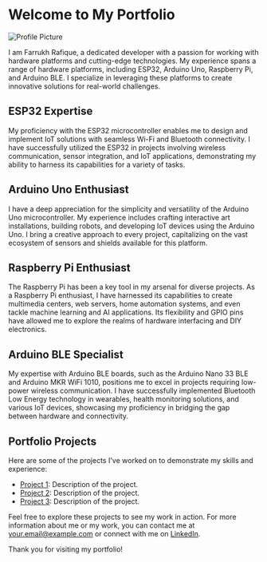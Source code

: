 # Welcome to My Portfolio

![Profile Picture](link-to-your-profile-picture.jpg)

I am Farrukh Rafique, a dedicated developer with a passion for working with hardware platforms and cutting-edge technologies. My experience spans a range of hardware platforms, including ESP32, Arduino Uno, Raspberry Pi, and Arduino BLE. I specialize in leveraging these platforms to create innovative solutions for real-world challenges.

## ESP32 Expertise

My proficiency with the ESP32 microcontroller enables me to design and implement IoT solutions with seamless Wi-Fi and Bluetooth connectivity. I have successfully utilized the ESP32 in projects involving wireless communication, sensor integration, and IoT applications, demonstrating my ability to harness its capabilities for a variety of tasks.

## Arduino Uno Enthusiast

I have a deep appreciation for the simplicity and versatility of the Arduino Uno microcontroller. My experience includes crafting interactive art installations, building robots, and developing IoT devices using the Arduino Uno. I bring a creative approach to every project, capitalizing on the vast ecosystem of sensors and shields available for this platform.

## Raspberry Pi Enthusiast

The Raspberry Pi has been a key tool in my arsenal for diverse projects. As a Raspberry Pi enthusiast, I have harnessed its capabilities to create multimedia centers, web servers, home automation systems, and even tackle machine learning and AI applications. Its flexibility and GPIO pins have allowed me to explore the realms of hardware interfacing and DIY electronics.

## Arduino BLE Specialist

My expertise with Arduino BLE boards, such as the Arduino Nano 33 BLE and Arduino MKR WiFi 1010, positions me to excel in projects requiring low-power wireless communication. I have successfully implemented Bluetooth Low Energy technology in wearables, health monitoring solutions, and various IoT devices, showcasing my proficiency in bridging the gap between hardware and connectivity.

## Portfolio Projects

Here are some of the projects I've worked on to demonstrate my skills and experience:

- [Project 1](link-to-repo): Description of the project.
- [Project 2](link-to-repo): Description of the project.
- [Project 3](link-to-repo): Description of the project.

Feel free to explore these projects to see my work in action. For more information about me or my work, you can contact me at [your.email@example.com](mailto:your.email@example.com) or connect with me on [LinkedIn](https://www.linkedin.com/in/yourlinkedinprofile/).

Thank you for visiting my portfolio!
